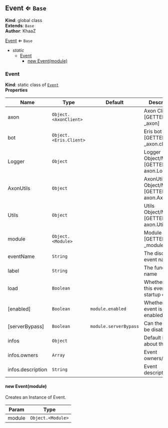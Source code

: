 <a id="event"></a>

## Event ⇐ <code>Base</code>
**Kind**: global class  
**Extends**: <code>Base</code>  
**Author**: KhaaZ  

[Event](#Event) ⇐ <code>Base</code>
- _static_
    - [Event](#Event)
        - [new Event(module)](#Event_new)

<a id="event"></a>

### Event
**Kind**: static class of [<code>Event</code>](#Event)  
**Properties**

| Name | Type | Default | Description |
| --- | --- | --- | --- |
| axon | <code>Object.&lt;AxonClient&gt;</code> |  | Axon Client [GETTER: _axon] |
| bot | <code>Object.&lt;Eris.Client&gt;</code> |  | Eris bot Client [GETTER: _axon.client] |
| Logger | <code>Object</code> |  | Logger Object/Methods [GETTER: axon.Logger] |
| AxonUtils | <code>Object</code> |  | AxonUtils Object/Methods [GETTER: axon.AxonUtils] |
| Utils | <code>Object</code> |  | Utils Object/Methods [GETTER: axon.Utils] |
| module | <code>Object.&lt;Module&gt;</code> |  | Module object [GETTER: _module] |
| eventName | <code>String</code> |  | The discord event name |
| label | <code>String</code> |  | The function name |
| load | <code>Boolean</code> |  | Whether to load this event on startup or not |
| [enabled] | <code>Boolean</code> | <code>module.enabled</code> | Whether the event is enabled or not |
| [serverBypass] | <code>Boolean</code> | <code>module.serverBypass</code> | Can the event be disabled? |
| infos | <code>Object</code> |  | Default infos about the event |
| infos.owners | <code>Array</code> |  | Event owners/authors |
| infos.description | <code>String</code> |  | Event description |

<a id="event_new"></a>

#### new Event(module)
Creates an Instance of Event.


| Param | Type |
| --- | --- |
| module | <code>Object.&lt;Module&gt;</code> | 

